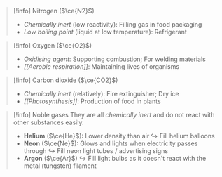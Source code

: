 > [!info] Nitrogen ($\ce{N2}$)
> - *Chemically inert* (low reactivity): Filling gas in food packaging
> - *Low boiling point* (liquid at low temperature): Refrigerant

> [!info] Oxygen ($\ce{O2}$)
> - *Oxidising agent*: Supporting combustion; For welding materials
> - *[[Aerobic respiration]]*: Maintaining lives of organisms

> [!info] Carbon dioxide ($\ce{CO2}$)
> - *Chemically inert* (relatively): Fire extinguisher; Dry ice
> - *[[Photosynthesis]]*: Production of food in plants

> [!info] Noble gases
> They are all *chemically inert* and do not react with other substances easily.
> - **Helium** ($\ce{He}$): Lower density than air
>   ↪ Fill helium balloons
> - **Neon** ($\ce{Ne}$): Glows and lights when electricity passes through
>   ↪ Fill neon light tubes / advertising signs
> - **Argon** ($\ce{Ar}$)
>   ↪ Fill light bulbs as it doesn't react with the metal (tungsten) filament
